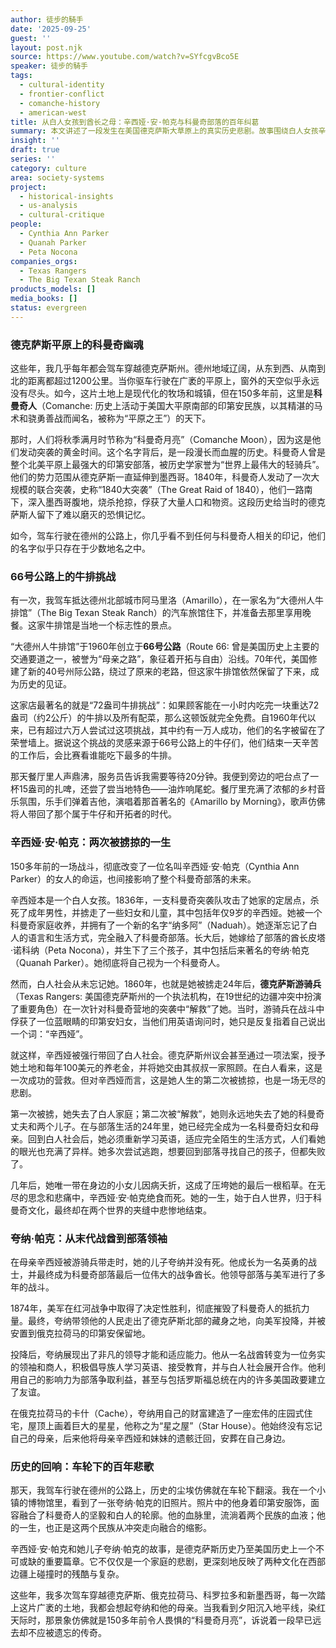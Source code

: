```yaml
---
author: 徒步的騎手
date: '2025-09-25'
guest: ''
layout: post.njk
source: https://www.youtube.com/watch?v=SYfcgvBco5E
speaker: 徒步的騎手
tags:
  - cultural-identity
  - frontier-conflict
  - comanche-history
  - american-west
title: 从白人女孩到酋长之母：辛西娅·安·帕克与科曼奇部落的百年纠葛
summary: 本文讲述了一段发生在美国德克萨斯大草原上的真实历史悲剧。故事围绕白人女孩辛西娅·安·帕克展开，她年幼时被科曼奇部落掳走，后完全融入其文化，并成为末代酋长夸纳·帕克的母亲。24年后，她被德克萨斯游骑兵“解救”，却因无法与子女团聚而在悲痛中度过余生。这个故事不仅是一个家庭的悲欢离合，更是美国西部开拓史中文化冲突与身份认同的缩影。
insight: ''
draft: true
series: ''
category: culture
area: society-systems
project:
  - historical-insights
  - us-analysis
  - cultural-critique
people:
  - Cynthia Ann Parker
  - Quanah Parker
  - Peta Nocona
companies_orgs:
  - Texas Rangers
  - The Big Texan Steak Ranch
products_models: []
media_books: []
status: evergreen
---
```


### 德克萨斯平原上的科曼奇幽魂

这些年，我几乎每年都会驾车穿越德克萨斯州。德州地域辽阔，从东到西、从南到北的距离都超过1200公里。当你驱车行驶在广袤的平原上，窗外的天空似乎永远没有尽头。如今，这片土地上是现代化的牧场和城镇，但在150多年前，这里是**科曼奇人**（Comanche: 历史上活动于美国大平原南部的印第安民族，以其精湛的马术和骁勇善战而闻名，被称为“平原之王”）的天下。

那时，人们将秋季满月时节称为“科曼奇月亮”（Comanche Moon），因为这是他们发动突袭的黄金时间。这个名字背后，是一段漫长而血腥的历史。科曼奇人曾是整个北美平原上最强大的印第安部落，被历史学家誉为“世界上最伟大的轻骑兵”。他们的势力范围从德克萨斯一直延伸到墨西哥。1840年，科曼奇人发动了一次大规模的联合突袭，史称“1840大突袭”（The Great Raid of 1840），他们一路南下，深入墨西哥腹地，烧杀抢掠，俘获了大量人口和物资。这段历史给当时的德克萨斯人留下了难以磨灭的恐惧记忆。

如今，驾车行驶在德州的公路上，你几乎看不到任何与科曼奇人相关的印记，他们的名字似乎只存在于少数地名之中。

### 66号公路上的牛排挑战

有一次，我驾车抵达德州北部城市阿马里洛（Amarillo），在一家名为“大德州人牛排馆”（The Big Texan Steak Ranch）的汽车旅馆住下，并准备去那里享用晚餐。这家牛排馆是当地一个标志性的景点。

“大德州人牛排馆”于1960年创立于**66号公路**（Route 66: 曾是美国历史上主要的交通要道之一，被誉为“母亲之路”，象征着开拓与自由）沿线。70年代，美国修建了新的40号州际公路，绕过了原来的老路，但这家牛排馆依然保留了下来，成为历史的见证。

这家店最著名的就是“72盎司牛排挑战”：如果顾客能在一小时内吃完一块重达72盎司（约2公斤）的牛排以及所有配菜，那么这顿饭就完全免费。自1960年代以来，已有超过六万人尝试过这项挑战，其中约有一万人成功，他们的名字被留在了荣誉墙上。据说这个挑战的灵感来源于66号公路上的牛仔们，他们结束一天辛苦的工作后，会比赛看谁能吃下最多的牛排。

那天餐厅里人声鼎沸，服务员告诉我需要等待20分钟。我便到旁边的吧台点了一杯15盎司的扎啤，还尝了尝当地特色——油炸响尾蛇。餐厅里充满了浓郁的乡村音乐氛围，乐手们弹着吉他，演唱着那首著名的《Amarillo by Morning》，歌声仿佛将人带回了那个属于牛仔和开拓者的时代。

### 辛西娅·安·帕克：两次被掳掠的一生

150多年前的一场战斗，彻底改变了一位名叫辛西娅·安·帕克（Cynthia Ann Parker）的女人的命运，也间接影响了整个科曼奇部落的未来。

辛西娅本是一个白人女孩。1836年，一支科曼奇突袭队攻击了她家的定居点，杀死了成年男性，并掳走了一些妇女和儿童，其中包括年仅9岁的辛西娅。她被一个科曼奇家庭收养，并拥有了一个新的名字“纳多阿”（Naduah）。她逐渐忘记了白人的语言和生活方式，完全融入了科曼奇部落。长大后，她嫁给了部落的酋长皮塔·诺科纳（Peta Nocona），并生下了三个孩子，其中包括后来著名的夸纳·帕克（Quanah Parker）。她彻底将自己视为一个科曼奇人。

然而，白人社会从未忘记她。1860年，也就是她被掳走24年后，**德克萨斯游骑兵**（Texas Rangers: 美国德克萨斯州的一个执法机构，在19世纪的边疆冲突中扮演了重要角色）在一次针对科曼奇营地的突袭中“解救”了她。当时，游骑兵在战斗中俘获了一位蓝眼睛的印第安妇女，当他们用英语询问时，她只是反复指着自己说出一个词：“辛西娅”。

就这样，辛西娅被强行带回了白人社会。德克萨斯州议会甚至通过一项法案，授予她土地和每年100美元的养老金，并将她交由其叔叔一家照顾。在白人看来，这是一次成功的营救。但对辛西娅而言，这是她人生的第二次被掳掠，也是一场无尽的悲剧。

第一次被掳，她失去了白人家庭；第二次被“解救”，她则永远地失去了她的科曼奇丈夫和两个儿子。在与部落生活的24年里，她已经完全成为一名科曼奇妇女和母亲。回到白人社会后，她必须重新学习英语，适应完全陌生的生活方式，人们看她的眼光也充满了异样。她多次尝试逃跑，想要回到部落寻找自己的孩子，但都失败了。

几年后，她唯一带在身边的小女儿因病夭折，这成了压垮她的最后一根稻草。在无尽的思念和悲痛中，辛西娅·安·帕克绝食而死。她的一生，始于白人世界，归于科曼奇文化，最终却在两个世界的夹缝中悲惨地结束。

### 夸纳·帕克：从末代战酋到部落领袖

在母亲辛西娅被游骑兵带走时，她的儿子夸纳并没有死。他成长为一名英勇的战士，并最终成为科曼奇部落最后一位伟大的战争酋长。他领导部落与美军进行了多年的战斗。

1874年，美军在红河战争中取得了决定性胜利，彻底摧毁了科曼奇人的抵抗力量。最终，夸纳带领他的人民走出了德克萨斯北部的藏身之地，向美军投降，并被安置到俄克拉荷马的印第安保留地。

投降后，夸纳展现出了非凡的领导才能和适应能力。他从一名战酋转变为一位务实的领袖和商人，积极倡导族人学习英语、接受教育，并与白人社会展开合作。他利用自己的影响力为部落争取利益，甚至与包括罗斯福总统在内的许多美国政要建立了友谊。

在俄克拉荷马的卡什（Cache），夸纳用自己的财富建造了一座宏伟的庄园式住宅，屋顶上画着巨大的星星，他称之为“星之屋”（Star House）。他始终没有忘记自己的母亲，后来他将母亲辛西娅和妹妹的遗骸迁回，安葬在自己身边。

### 历史的回响：车轮下的百年悲歌

那天，我驾车行驶在德州的公路上，历史的尘埃仿佛就在车轮下翻滚。我在一个小镇的博物馆里，看到了一张夸纳·帕克的旧照片。照片中的他身着印第安服饰，面容融合了科曼奇人的坚毅和白人的轮廓。他的血脉里，流淌着两个民族的血液；他的一生，也正是这两个民族从冲突走向融合的缩影。

辛西娅·安·帕克和她儿子夸纳·帕克的故事，是德克萨斯历史乃至美国历史上一个不可或缺的重要篇章。它不仅仅是一个家庭的悲剧，更深刻地反映了两种文化在西部边疆上碰撞时的残酷与复杂。

这些年，我多次驾车穿越德克萨斯、俄克拉荷马、科罗拉多和新墨西哥，每一次踏上这片广袤的土地，我都会想起夸纳和他的母亲。当我看到夕阳沉入地平线，染红天际时，那景象仿佛就是150多年前令人畏惧的“科曼奇月亮”，诉说着一段早已远去却不应被遗忘的传奇。